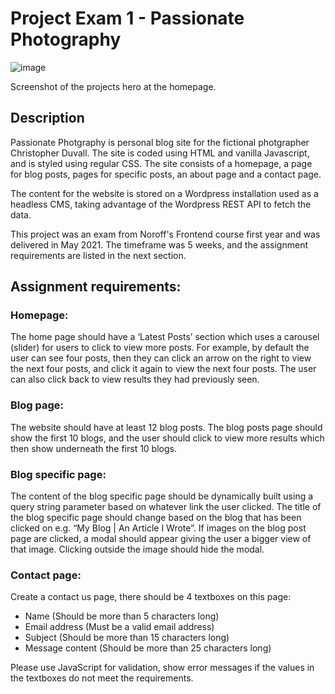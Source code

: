 # Project Exam 1 - Passionate Photography

![image](https://res.cloudinary.com/dhd2paq70/image/upload/v1659100413/Passianate_photography_-_Home_bpshwn.png)

Screenshot of the projects hero at the homepage.

## Description

Passionate Photgraphy is personal blog site for the fictional photgrapher Christopher Duvall. The site is coded using HTML and vanilla Javascript, and is styled using regular CSS. The site consists of a homepage, a page for blog posts, pages for specific posts, an about page and a contact page.

The content for the website is stored on a Wordpress installation used as a headless CMS, taking advantage of the Wordpress REST API to fetch the data.

This project was an exam from Noroff's Frontend course first year and was delivered in May 2021. The timeframe was 5 weeks, and the assignment requirements are listed in the next section.

## Assignment requirements:

### Homepage:

The home page should have a ‘Latest Posts’ section which uses a carousel (slider) for users to click to view more posts. For example, by default the user can see four posts, then they can click an arrow on the right to view the next four posts, and click it again to view the next four posts. The user can also click back to view results they had previously seen.

### Blog page:

The website should have at least 12 blog posts. The blog posts page should show the first 10 blogs, and the user should click to view more results which then show underneath the first 10 blogs.

### Blog specific page:

The content of the blog specific page should be dynamically built using a query string parameter based on whatever link the user clicked. The title of the blog specific page should change based on the blog that has been clicked on e.g. “My Blog | An Article I Wrote”.
If images on the blog post page are clicked, a modal should appear giving the user a bigger view of that image. Clicking outside the image should hide the modal.

### Contact page:

Create a contact us page, there should be 4 textboxes on this page:
-	Name (Should be more than 5 characters long)
-	Email address (Must be a valid email address)
-	Subject (Should be more than 15 characters long)
-	Message content (Should be more than 25 characters long)

Please use JavaScript for validation, show error messages if the values in the textboxes do not meet the requirements.
